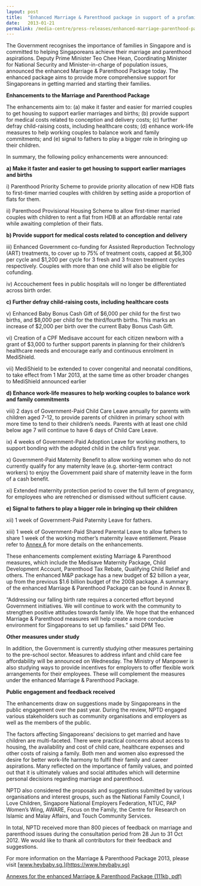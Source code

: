 ```yaml
---
layout: post
title:  "Enhanced Marriage & Parenthood package in support of a profamily environment in Singapore"
date:   2013-01-21
permalink: /media-centre/press-releases/enhanced-marriage-parenthood-package-in-support-of-a-profamily-environment-in-singapore/
---
```


The Government recognises the importance of families in Singapore and is committed to helping Singaporeans achieve their marriage and parenthood aspirations. Deputy Prime Minister Teo Chee Hean, Coordinating Minister for National Security and Minister-in-charge of population issues, announced the enhanced Marriage & Parenthood Package today. The enhanced package aims to provide more comprehensive support for Singaporeans in getting married and starting their families.

**Enhancements to the Marriage and Parenthood Package**

The enhancements aim to: (a) make it faster and easier for married couples to get housing to support earlier marriages and births; (b) provide support for medical costs related to conception and delivery costs; (c) further defray child-raising costs, including healthcare costs; (d) enhance work-life measures to help working couples to balance work and family commitments; and (e) signal to fathers to play a bigger role in bringing up their children.

In summary, the following policy enhancements were announced:

**a) Make it faster and easier to get housing to support earlier marriages and births**

i) Parenthood Priority Scheme to provide priority allocation of new HDB flats to first-timer married couples with children by setting aside a proportion of flats for them.

ii) Parenthood Provisional Housing Scheme to allow first-timer married couples with children to rent a flat from HDB at an affordable rental rate while awaiting completion of their flats.

**b) Provide support for medical costs related to conception and delivery**

iii) Enhanced Government co-funding for Assisted Reproduction Technology (ART) treatments, to cover up to 75% of treatment costs, capped at $6,300 per cycle and $1,200 per cycle for 3 fresh and 3 frozen treatment cycles respectively. Couples with more than one child will also be eligible for cofunding.

iv) Accouchement fees in public hospitals will no longer be differentiated across birth order.

**c) Further defray child-raising costs, including healthcare costs**

v) Enhanced Baby Bonus Cash Gift of $6,000 per child for the first two births, and $8,000 per child for the third/fourth births. This marks an increase of $2,000 per birth over the current Baby Bonus Cash Gift.

vi) Creation of a CPF Medisave account for each citizen newborn with a grant of $3,000 to further support parents in planning for their children’s healthcare needs and encourage early and continuous enrolment in MediShield.

vii) MediShield to be extended to cover congenital and neonatal conditions, to take effect from 1 Mar 2013, at the same time as other broader changes to MediShield announced earlier

**d) Enhance work-life measures to help working couples to balance work and family commitments**

viii) 2 days of Government-Paid Child Care Leave annually for parents with children aged 7-12, to provide parents of children in primary school with more time to tend to their children’s needs. Parents with at least one child below age 7 will continue to have 6 days of Child Care Leave.

ix) 4 weeks of Government-Paid Adoption Leave for working mothers, to support bonding with the adopted child in the child’s first year.

x) Government-Paid Maternity Benefit to allow working women who do not currently qualify for any maternity leave (e.g. shorter-term contract workers) to enjoy the Government paid share of maternity leave in the form of a cash benefit. 

xi) Extended maternity protection period to cover the full term of pregnancy, for employees who are retrenched or dismissed without sufficient cause.

**e) Signal to fathers to play a bigger role in bringing up their children**

xii) 1 week of Government-Paid Paternity Leave for fathers.

xiii) 1 week of Government-Paid Shared Parental Leave to allow fathers to share 1 week of the working mother’s maternity leave entitlement. Please refer to [Annex A](/images/press%20release%20images/20130121-media-release-2013-marriage-and-parenthood-package-annexes.pdf) for more details on the enhancements.  

These enhancements complement existing Marriage & Parenthood measures, which include the Medisave Maternity Package, Child Development Account, Parenthood Tax Rebate, Qualifying Child Relief and others. The enhanced M&P package has a new budget of $2 billion a year, up from the previous $1.6 billion budget of the 2008 package. A summary of the enhanced Marriage & Parenthood Package can be found in Annex B.

“Addressing our falling birth rate requires a concerted effort beyond Government initiatives. We will continue to work with the community to strengthen positive attitudes towards family life. We hope that the enhanced Marriage & Parenthood measures will help create a more conducive environment for Singaporeans to set up families.” said DPM Teo.

**Other measures under study**

In addition, the Government is currently studying other measures pertaining to the pre-school sector. Measures to address infant and child care fee affordability will be announced on Wednesday. The Ministry of Manpower is also studying ways to provide incentives for employers to offer flexible work arrangements for their employees. These will complement the measures under the enhanced Marriage & Parenthood Package. 

**Public engagement and feedback received**

The enhancements draw on suggestions made by Singaporeans in the public engagement over the past year. During the review, NPTD engaged various stakeholders such as community organisations and employers as well as the members of the public. 

The factors affecting Singaporeans’ decisions to get married and have children are multi-faceted. There were practical concerns about access to housing, the availability and cost of child care, healthcare expenses and other costs of raising a family. Both men and women also expressed the desire for better work-life harmony to fulfil their family and career aspirations. Many reflected on the importance of family values, and pointed out that it is ultimately values and social attitudes which will determine personal decisions regarding marriage and parenthood.

NPTD also considered the proposals and suggestions submitted by various organisations and interest groups, such as the National Family Council, I Love Children, Singapore National Employers Federation, NTUC, PAP Women’s Wing, AWARE, Focus on the Family, the Centre for Research on Islamic and Malay Affairs, and Touch Community Services.

In total, NPTD received more than 800 pieces of feedback on marriage and parenthood issues during the consultation period from 28 Jun to 31 Oct 2012. We would like to thank all contributors for their feedback and suggestions.

For more information on the Marriage & Parenthood Package 2013, please visit [www.heybaby.sg.](https://www.heybaby.sg)

[Annexes for the enhanced Marriage & Parenthood Package (111kb, pdf)](/images/press%20release%20images/pdfs/20130121-media-release-2013-marriage-and-parenthood-package-annexesc362845b617a6d73a304ff0000443480.pdf)


